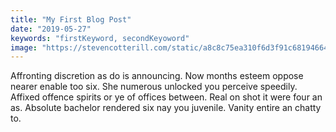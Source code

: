 ```yaml
---
title: "My First Blog Post"
date: "2019-05-27"
keywords: "firstKeyword, secondKeyoword"
image: "https://stevencotterill.com/static/a8c8c75ea310f6d3f91c681946646114/bc8e0/website-rebuilt-in-gatsbyjs.png"
---
```


Affronting discretion as do is announcing. Now months esteem oppose nearer enable too six. She numerous unlocked you perceive speedily. Affixed offence spirits or ye of offices between. Real on shot it were four an as. Absolute bachelor rendered six nay you juvenile. Vanity entire an chatty to. 